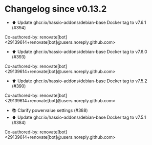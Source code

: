 # Changelog since v0.13.2
- ⬆️ Update ghcr.io/hassio-addons/debian-base Docker tag to v7.6.1 (#394)

Co-authored-by: renovate[bot] <29139614+renovate[bot]@users.noreply.github.com> 
- ⬆️ Update ghcr.io/hassio-addons/debian-base Docker tag to v7.6.0 (#393)

Co-authored-by: renovate[bot] <29139614+renovate[bot]@users.noreply.github.com> 
- ⬆️ Update ghcr.io/hassio-addons/debian-base Docker tag to v7.5.2 (#390)

Co-authored-by: renovate[bot] <29139614+renovate[bot]@users.noreply.github.com> 
- 📚 Clarify powervalue settings (#388) 
- ⬆️ Update ghcr.io/hassio-addons/debian-base Docker tag to v7.5.1 (#384)

Co-authored-by: renovate[bot] <29139614+renovate[bot]@users.noreply.github.com> 
